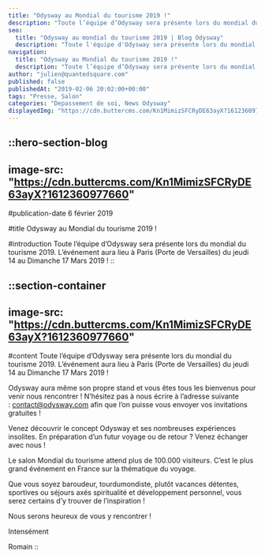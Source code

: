 ```yaml
---
title: "Odysway au Mondial du tourisme 2019 !"
description: "Toute l’équipe d’Odysway sera présente lors du mondial du tourisme 2019. L’événement aura lieu à Paris (Porte de Versailles) du jeudi 14 au Dimanche 17 Mars 2019 !"
seo:
  title: "Odysway au mondial du tourisme 2019 | Blog Odysway"
  description: "Toute l'équipe d'Odysway sera présente lors du mondial du tourisme 2019."
navigation:
  title: "Odysway au Mondial du tourisme 2019 !"
  description: "Toute l’équipe d’Odysway sera présente lors du mondial du tourisme 2019. L’événement aura lieu à Paris (Porte de Versailles) du jeudi 14 au Dimanche 17 Mars 2019 !"
author: "julien@quantedsquare.com"
published: false
publishedAt: "2019-02-06 20:02:00+00:00"
tags: "Presse, Salon"
categories: "Depassement de soi, News Odysway"
displayedImg: "https://cdn.buttercms.com/Kn1MimizSFCRyDE63ayX?1612360977660"
---
```


::hero-section-blog
---
image-src: "https://cdn.buttercms.com/Kn1MimizSFCRyDE63ayX?1612360977660"
---
#publication-date
6 février 2019

#title
Odysway au Mondial du tourisme 2019 !

#introduction
Toute l’équipe d’Odysway sera présente lors du mondial du tourisme 2019. L’événement aura lieu à Paris (Porte de Versailles) du jeudi 14 au Dimanche 17 Mars 2019 !
::

::section-container
---
image-src: "https://cdn.buttercms.com/Kn1MimizSFCRyDE63ayX?1612360977660"
---
#content
Toute l’équipe d’Odysway sera présente lors du mondial du tourisme 2019. L’événement aura lieu à Paris (Porte de Versailles) du jeudi 14 au Dimanche 17 Mars 2019 !

Odysway aura même son propre stand et vous êtes tous les bienvenus pour venir nous rencontrer ! N’hésitez pas à nous écrire à l’adresse suivante : contact@odysway.com afin que l’on puisse vous envoyer vos invitations gratuites !

Venez découvrir le concept Odysway et ses nombreuses expériences insolites. En préparation d’un futur voyage ou de retour ? Venez échanger avec nous !

Le salon Mondial du tourisme attend plus de 100.000 visiteurs. C’est le plus grand événement en France sur la thématique du voyage.

Que vous soyez baroudeur, tourdumondiste, plutôt vacances détentes, sportives ou séjours axés spiritualité et développement personnel, vous serez certains d’y trouver de l’inspiration !

Nous serons heureux de vous y rencontrer !

Intensément

Romain
::
